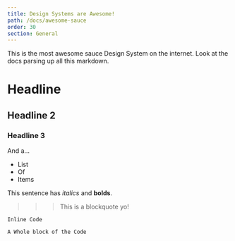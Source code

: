 ```yaml
---
title: Design Systems are Awesome!
path: /docs/awesome-sauce
order: 30
section: General
---
```


This is the most awesome sauce Design System on the internet. Look at the docs parsing up all this markdown.

# Headline

## Headline 2

### Headline 3

And a...

- List
- Of
- Items

This sentence has _italics_ and **bolds**.

>>> This is a blockquote yo!

`Inline Code`

```
A Whole block of the Code
```
